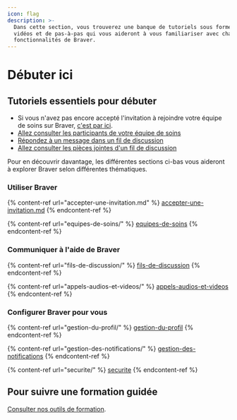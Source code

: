 ```yaml
---
icon: flag
description: >-
  Dans cette section, vous trouverez une banque de tutoriels sous forme de
  vidéos et de pas-à-pas qui vous aideront à vous familiariser avec chacune des
  fonctionnalités de Braver.
---
```


# Débuter ici

## Tutoriels essentiels pour débuter

* Si vous n'avez pas encore accepté l'invitation à rejoindre votre équipe de soins sur Braver, [c'est par ici](accepter-une-invitation.md).
* [Allez consulter les participants de votre équipe de soins](equipes-de-soins/voir-tous-les-participants-dune-equipe-de-soins-patient.md)
* [Répondez à un message dans un fil de discussion](fils-de-discussion/repondre-a-un-nouveau-message.md)
* [Allez consulter les pièces jointes d'un fil de discussion](fils-de-discussion/acceder-aux-pieces-jointes-dans-un-fil-de-discussion.md)

Pour en découvrir davantage, les différentes sections ci-bas vous aideront à explorer Braver selon différentes thématiques.

### Utiliser Braver

{% content-ref url="accepter-une-invitation.md" %}
[accepter-une-invitation.md](accepter-une-invitation.md)
{% endcontent-ref %}

{% content-ref url="equipes-de-soins/" %}
[equipes-de-soins](equipes-de-soins/)
{% endcontent-ref %}

### Communiquer à l'aide de Braver

{% content-ref url="fils-de-discussion/" %}
[fils-de-discussion](fils-de-discussion/)
{% endcontent-ref %}

{% content-ref url="appels-audios-et-videos/" %}
[appels-audios-et-videos](appels-audios-et-videos/)
{% endcontent-ref %}

### Configurer Braver pour vous

{% content-ref url="gestion-du-profil/" %}
[gestion-du-profil](gestion-du-profil/)
{% endcontent-ref %}

{% content-ref url="gestion-des-notifications/" %}
[gestion-des-notifications](gestion-des-notifications/)
{% endcontent-ref %}

{% content-ref url="securite/" %}
[securite](securite/)
{% endcontent-ref %}

## Pour suivre une formation guidée

[Consulter nos outils de formation](pour-debuter.md#pour-suivre-une-formation-complete).
